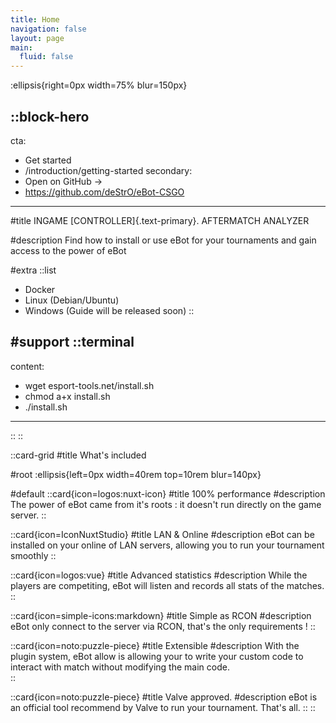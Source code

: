 ```yaml
---
title: Home
navigation: false
layout: page
main:
  fluid: false
---
```


:ellipsis{right=0px width=75% blur=150px}

::block-hero
---
cta:
  - Get started
  - /introduction/getting-started
secondary:
  - Open on GitHub →
  - https://github.com/deStrO/eBot-CSGO
---

#title
INGAME [CONTROLLER]{.text-primary}.
AFTERMATCH ANALYZER

#description
Find how to install or use eBot for your tournaments and gain access to the power of eBot

#extra
  ::list
  - Docker
  - Linux (Debian/Ubuntu)
  - Windows (Guide will be released soon)
  ::

#support
  ::terminal
  ---
  content:
  - wget esport-tools.net/install.sh
  - chmod a+x install.sh
  - ./install.sh
  ---
  ::
::

::card-grid
#title
What's included

#root
:ellipsis{left=0px width=40rem top=10rem blur=140px}

#default
  ::card{icon=logos:nuxt-icon}
  #title
  100% performance
  #description
  The power of eBot came from it's roots : it doesn't run directly on the game server.
  ::

  ::card{icon=IconNuxtStudio}
  #title
  LAN & Online
  #description
  eBot can be installed on your online of LAN servers, allowing you to run your tournament smoothly
  ::

  ::card{icon=logos:vue}
  #title
  Advanced statistics
  #description
  While the players are competiting, eBot will listen and records all stats of the matches.
  ::

  ::card{icon=simple-icons:markdown}
  #title
  Simple as RCON
  #description
  eBot only connect to the server via RCON, that's the only requirements !
  ::

  ::card{icon=noto:puzzle-piece}
  #title
  Extensible
  #description
  With the plugin system, eBot allow is allowing your to write your custom code to interact with match without modifying the main code.  
  ::

  ::card{icon=noto:puzzle-piece}
  #title
  Valve approved.
  #description
  eBot is an official tool recommend by Valve to run your tournament. That's all.
  ::
::
